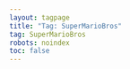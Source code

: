 ```yaml
---
layout: tagpage
title: "Tag: SuperMarioBros"
tag: SuperMarioBros
robots: noindex
toc: false
---
```

